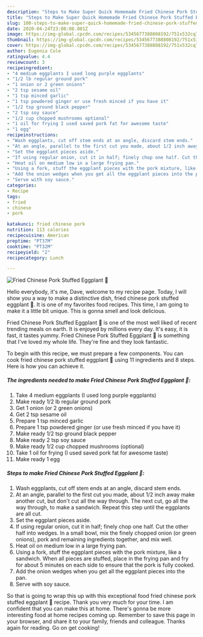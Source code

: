 ```yaml
---
description: "Steps to Make Super Quick Homemade Fried Chinese Pork Stuffed Eggplant 🍆"
title: "Steps to Make Super Quick Homemade Fried Chinese Pork Stuffed Eggplant 🍆"
slug: 100-steps-to-make-super-quick-homemade-fried-chinese-pork-stuffed-eggplant
date: 2020-04-24T23:08:08.801Z
image: https://img-global.cpcdn.com/recipes/5345677388808192/751x532cq70/fried-chinese-pork-stuffed-eggplant-🍆-recipe-main-photo.jpg
thumbnail: https://img-global.cpcdn.com/recipes/5345677388808192/751x532cq70/fried-chinese-pork-stuffed-eggplant-🍆-recipe-main-photo.jpg
cover: https://img-global.cpcdn.com/recipes/5345677388808192/751x532cq70/fried-chinese-pork-stuffed-eggplant-🍆-recipe-main-photo.jpg
author: Eugenia Cole
ratingvalue: 4.4
reviewcount: 3
recipeingredient:
- "4 medium eggplants I used long purple eggplants"
- "1/2 lb regular ground pork"
- "1 onion or 2 green onions"
- "2 tsp sesame oil"
- "1 tsp minced garlic"
- "1 tsp powdered ginger or use fresh minced if you have it"
- "1/2 tsp ground black pepper"
- "2 tsp soy sauce"
- "1/2 cup chopped mushrooms optional"
- "1 oil for frying I used saved pork fat for awesome taste"
- "1 egg"
recipeinstructions:
- "Wash eggplants, cut off stem ends at an angle, discard stem ends."
- "At an angle, parallel to the first cut you made, about 1/2 inch away make another cut, but don&#39;t cut all the way through. The next cut, go all the way through, to make a sandwich. Repeat this step until the eggplants are all cut."
- "Set the eggplant pieces aside."
- "If using regular onion, cut it in half; finely chop one half. Cut the other half into wedges. In a small bowl, mix the finely chopped onion (or green onions), pork and remaining ingredients together, and mix well."
- "Heat oil on medium low in a large frying pan."
- "Using a fork, stuff the eggplant pieces with the pork mixture, like a sandwich. When all pieces are stuffed, place in the frying pan and fry for about 5 minutes on each side to ensure that the pork is fully cooked."
- "Add the onion wedges when you get all the eggplant pieces into the pan."
- "Serve with soy sauce."
categories:
- Recipe
tags:
- fried
- chinese
- pork

katakunci: fried chinese pork 
nutrition: 113 calories
recipecuisine: American
preptime: "PT37M"
cooktime: "PT32M"
recipeyield: "2"
recipecategory: Lunch

---
```



![Fried Chinese Pork Stuffed Eggplant 🍆](https://img-global.cpcdn.com/recipes/5345677388808192/751x532cq70/fried-chinese-pork-stuffed-eggplant-🍆-recipe-main-photo.jpg)

Hello everybody, it's me, Dave, welcome to my recipe page. Today, I will show you a way to make a distinctive dish, fried chinese pork stuffed eggplant 🍆. It is one of my favorites food recipes. This time, I am going to make it a little bit unique. This is gonna smell and look delicious.



Fried Chinese Pork Stuffed Eggplant 🍆 is one of the most well liked of recent trending meals on earth. It is enjoyed by millions every day. It's easy, it is fast, it tastes yummy. Fried Chinese Pork Stuffed Eggplant 🍆 is something that I've loved my whole life. They're fine and they look fantastic.


To begin with this recipe, we must prepare a few components. You can cook fried chinese pork stuffed eggplant 🍆 using 11 ingredients and 8 steps. Here is how you can achieve it.

<!--inarticleads1-->

##### The ingredients needed to make Fried Chinese Pork Stuffed Eggplant 🍆:

1. Take 4 medium eggplants (I used long purple eggplants)
1. Make ready 1/2 lb regular ground pork
1. Get 1 onion (or 2 green onions)
1. Get 2 tsp sesame oil
1. Prepare 1 tsp minced garlic
1. Prepare 1 tsp powdered ginger (or use fresh minced if you have it)
1. Make ready 1/2 tsp ground black pepper
1. Make ready 2 tsp soy sauce
1. Make ready 1/2 cup chopped mushrooms (optional)
1. Take 1 oil for frying (I used saved pork fat for awesome taste)
1. Make ready 1 egg




<!--inarticleads2-->

##### Steps to make Fried Chinese Pork Stuffed Eggplant 🍆:

1. Wash eggplants, cut off stem ends at an angle, discard stem ends.
1. At an angle, parallel to the first cut you made, about 1/2 inch away make another cut, but don&#39;t cut all the way through. The next cut, go all the way through, to make a sandwich. Repeat this step until the eggplants are all cut.
1. Set the eggplant pieces aside.
1. If using regular onion, cut it in half; finely chop one half. Cut the other half into wedges. In a small bowl, mix the finely chopped onion (or green onions), pork and remaining ingredients together, and mix well.
1. Heat oil on medium low in a large frying pan.
1. Using a fork, stuff the eggplant pieces with the pork mixture, like a sandwich. When all pieces are stuffed, place in the frying pan and fry for about 5 minutes on each side to ensure that the pork is fully cooked.
1. Add the onion wedges when you get all the eggplant pieces into the pan.
1. Serve with soy sauce.




So that is going to wrap this up with this exceptional food fried chinese pork stuffed eggplant 🍆 recipe. Thank you very much for your time. I am confident that you can make this at home. There's gonna be more interesting food at home recipes coming up. Remember to save this page in your browser, and share it to your family, friends and colleague. Thanks again for reading. Go on get cooking!
